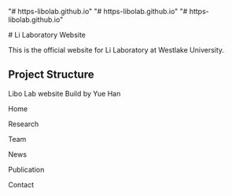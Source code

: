 "\# https-libolab.github.io" "\# https-libolab.github.io" "\# https-libolab.github.io"

\# Li Laboratory Website

This is the official website for Li Laboratory at Westlake University.

## Project Structure

Libo Lab website Build by Yue Han

Home

Research

Team

News

Publication

Contact
